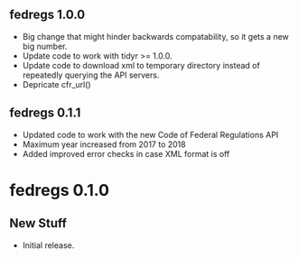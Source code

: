 ## fedregs 1.0.0

* Big change that might hinder backwards compatability, so it gets a new big number.
* Update code to work with tidyr >= 1.0.0.
* Update code to download xml to temporary directory instead of repeatedly querying the API servers.
* Depricate cfr_url()

## fedregs 0.1.1

* Updated code to work with the new Code of Federal Regulations API
* Maximum year increased from 2017 to 2018
* Added improved error checks in case XML format is off 

# fedregs 0.1.0

## New Stuff

* Initial release.